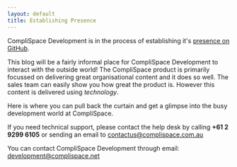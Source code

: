 ```yaml
---
layout: default
title: Establishing Presence
---
```


CompliSpace Development is in the process of establishing it's
[presence on GitHub](https://github.com/complispace).

This blog will be a fairly informal place for CompliSpace Development to
interact with the outside world! The CompliSpace product is primarily focussed
on delivering great organisational content and it does so well. The sales team
can easily show you how great the product is. However this content is delivered
using _technology_.

Here is where you can pull back the curtain and get a glimpse into the busy
development world at CompliSpace.

If you need technical support, please contact the help desk by calling
__+61 2 9299 6105__ or sending an email to <contactus@complispace.com.au>

You can contact CompliSpace Development through email: <development@complispace.net>

